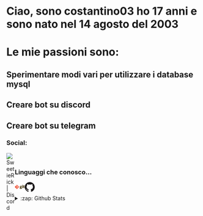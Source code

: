 # Ciao, sono costantino03 ho 17 anni e sono nato nel 14 agosto del 2003
# Le mie passioni sono:
## Sperimentare modi vari per utilizzare i database mysql
## Creare bot su discord
## Creare bot su telegram
### Social:

[<img align="left" alt="SweetieRick | Discord" width="22px" src="https://cdn.jsdelivr.net/npm/simple-icons@v3/icons/discord.svg" />][discord]
<br />
### Linguaggi che conosco...
<img align="left" alt="Git" width="26px" src="https://raw.githubusercontent.com/github/explore/80688e429a7d4ef2fca1e82350fe8e3517d3494d/topics/git/git.png" />
<img align="left" alt="GitHub" width="26px" src="https://raw.githubusercontent.com/github/explore/78df643247d429f6cc873026c0622819ad797942/topics/github/github.png" />
<br />
<br />
<details>
  <summary>:zap: Github Stats</summary>

  <img align="left" alt="Github Stats" src="https://github-readme-stats.codestackr.vercel.app/api?username=costantino03&show_icons=true&hide_border=true" />

</details>


[discord]: https://github.com/costantino03
